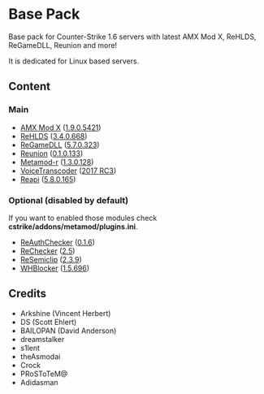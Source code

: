 # Base Pack

Base pack for Counter-Strike 1.6 servers with latest AMX Mod X, ReHLDS, ReGameDLL, Reunion and more!

It is dedicated for Linux based servers.

## Content

### Main
- [AMX Mod X](https://github.com/alliedmodders/amxmodx) ([1.9.0.5421](https://www.amxmodx.org/amxxdrop/1.9/amxmodx-1.9.0-git5241-base-linux.tar.gz))
- [ReHLDS](https://github.com/dreamstalker/rehlds/) ([3.4.0.668](http://nexus.rehlds.org/nexus/content/repositories/rehlds-dev/rehlds/rehlds/3.4.0.668-dev/rehlds-3.4.0.668-dev.zip))
- [ReGameDLL](https://github.com/s1lentq/ReGameDLL_CS) ([5.7.0.323](http://nexus.rehlds.org/nexus/content/repositories/regamedll-dev/regamedll/regamedll/5.7.0.323-dev/regamedll-5.7.0.323-dev.zip))
- [Reunion](http://www.dedicated-server.ru/vbb/showthread.php?t=26486) ([0.1.0.133](http://www.dedicated-server.ru/vbb/attachment.php?attachmentid=10962&d=1518347544))
- [Metamod-r](https://github.com/theAsmodai/metamod-r) ([1.3.0.128](https://github.com/theAsmodai/metamod-r/releases/download/1.3.128/metamod_1.3.0.128.zip))
- [VoiceTranscoder](https://cs.rin.ru/forum/viewtopic.php?f=10&t=63814) ([2017 RC3](https://c-s.net.ua/forum/ipb.html?act=attach&type=post&id=45056))
- [Reapi](http://www.dedicated-server.ru/vbb/showthread.php?t=26904) ([5.8.0.165](http://teamcity.rehlds.org/repository/download/Reapi_Publish/16138:id/reapi_5.8.0.165-dev.zip))

### Optional (disabled by default)

If you want to enabled those modules check **cstrike/addons/metamod/plugins.ini**.

- [ReAuthChecker](http://www.dedicated-server.ru/vbb/showthread.php?t=26787) ([0.1.6](http://www.dedicated-server.ru/vbb/attachment.php?attachmentid=10832&d=1488991141))
- [ReChecker](https://www.dedicated-server.ru/vbb/showthread.php?t=26550) ([2.5](https://www.dedicated-server.ru/vbb/attachment.php?attachmentid=10926&d=1508533269))
- [ReSemiclip](http://www.dedicated-server.ru/vbb/showthread.php?t=26898) ([2.3.9](http://www.dedicated-server.ru/vbb/attachment.php?attachmentid=10814&d=1486952325))
- [WHBlocker](http://aghl.ru/forum/viewtopic.php?f=19&t=1704) ([1.5.696](http://aghl.ru/forum/download/file.php?id=4272&sid=4c75c9b221b1bd9a1e35d1eb46544e6b))

## Credits

- Arkshine (Vincent Herbert)
- DS (Scott Ehlert)
- BAILOPAN (David Anderson)
- dreamstalker
- s1lent
- theAsmodai
- Crock
- PRoSToTeM@
- Adidasman
